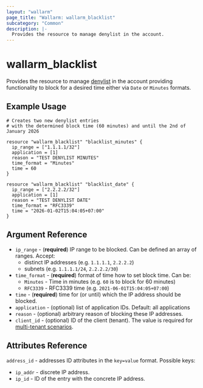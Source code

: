 ```yaml
---
layout: "wallarm"
page_title: "Wallarm: wallarm_blacklist"
subcategory: "Common"
description: |-
  Provides the resource to manage denylist in the account.
---
```


# wallarm_blacklist

Provides the resource to manage [denylist][1] in the account providing functionality to block for a desired time either via `Date` or `Minutes` formats.

## Example Usage

```hcl
# Creates two new denylist entries
# with the determined block time (60 minutes) and until the 2nd of January 2026

resource "wallarm_blacklist" "blacklist_minutes" {
  ip_range = ["1.1.1.1/32"]
  application = [1]
  reason = "TEST DENYLIST MINUTES"
  time_format = "Minutes"
  time = 60
}

resource "wallarm_blacklist" "blacklist_date" {
  ip_range = ["2.2.2.2/32"]
  application = [1]
  reason = "TEST DENYLIST DATE"
  time_format = "RFC3339"
  time = "2026-01-02T15:04:05+07:00"
}
```

## Argument Reference

* `ip_range` - (**required**) IP range to be blocked. Can be defined an array of ranges. Accept:
  - distinct IP addresses (e.g. `1.1.1.1`, `2.2.2.2`)
  - subnets (e.g. `1.1.1.1/24`, `2.2.2.2/30`)
* `time_format` - (**required**) format of time how to set block time. 
  Can be:
  - `Minutes` - Time in minutes (e.g. `60` is to block for 60 minutes)
  - `RFC3339` - RFC3339 time (e.g. `2021-06-01T15:04:05+07:00`)
* `time` - (**required**) time for (or until) which the IP address should be blocked.
* `application` - (optional) list of application IDs. 
  Default: all applications
* `reason` - (optional) arbitrary reason of blocking these IP addresses.
* `client_id` - (optional) ID of the client (tenant). The value is required for [multi-tenant scenarios][2].

## Attributes Reference

`address_id` - addresses ID attributes in the `key=value` format. Possible keys:

- `ip_addr` - discrete IP address.
- `ip_id` - ID of the entry with the concrete IP address.

[1]: https://docs.wallarm.com/user-guides/ip-lists/denylist/
[2]: https://docs.wallarm.com/installation/multi-tenant/overview/
